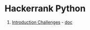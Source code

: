 # Hackerrank Python

1. [Introduction Challenges](https://www.hackerrank.com/domains/python/py-introduction) - [doc](introduction/introduction.md)